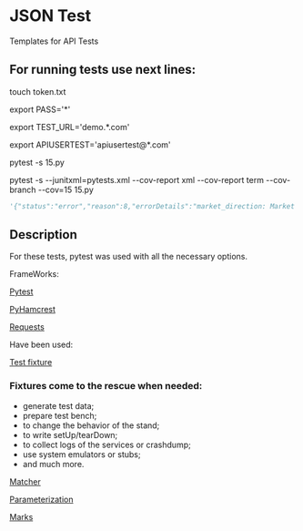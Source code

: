 # JSON Test
Templates for API Tests

## For running tests use next lines:

touch token.txt

export PASS='*'

export TEST_URL='demo.*.com'

export APIUSERTEST='apiusertest@*.com'

pytest -s 15.py

pytest -s --junitxml=pytests.xml --cov-report xml --cov-report term --cov-branch --cov=15 15.py

```python
'{"status":"error","reason":8,"errorDetails":"market_direction: Market Direction is required / currency: Currency is required / amount: Amount is required / counter_currency: Counter Currency is required / value_date: Value Date is required"}'
```

## Description

For these tests, pytest was used with all the necessary options.

FrameWorks: 

[Pytest](http://pytest.org/latest/apiref.html)

[PyHamcrest](https://github.com/hamcrest/PyHamcrest) 

[Requests](http://docs.python-requests.org/en/master/user/quickstart/#json-response-content)

Have been used:

[Test fixture](http://en.wikipedia.org/wiki/Test_fixture#Software)
 
### Fixtures come to the rescue when needed:
 
 * generate test data;
 * prepare test bench;
 * to change the behavior of the stand;
 * to write setUp/tearDown;
 * to collect logs of the services or crashdump;
 * use system emulators or stubs;
 * and much more.
 
[Matcher](http://docs.oracle.com/javase/7/docs/api/java/util/regex/Matcher.html)
 
[Parameterization](https://blogs.msdn.microsoft.com/jledgard/2003/11/03/software-testing-6-good-tests-for-bad-parameters/)

[Marks](https://docs.pytest.org/en/latest/reference.html#marks)
